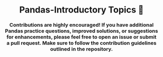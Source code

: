 <h1 align="center">Pandas-Introductory Topics 🌼</h1>
<h3 align="center">Contributions are highly encouraged! If you have additional Pandas practice questions, improved solutions, or suggestions for enhancements, please feel free to open an issue or submit a pull request. Make sure to follow the contribution guidelines outlined in the repository.</h3>
